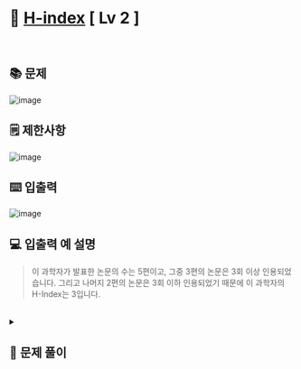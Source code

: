 <br>

# 🎢 [H-index](https://school.programmers.co.kr/learn/courses/30/lessons/42747) **[ Lv 2 ]**
<br>

## 📚 문제
![image](https://github.com/user-attachments/assets/f389fc78-f52e-443a-bcb2-97c3f269e5e9)
<br>
## 🗒️ 제한사항
![image](https://github.com/user-attachments/assets/9ffed4f6-f11a-43fd-80b2-968ebd3831d1)
<br>
## ⌨️ 입출력
![image](https://github.com/user-attachments/assets/a5e31732-bbad-4d6d-a4af-8ec74c7f209b)
<br>
## 💻 입출력 예 설명
> 이 과학자가 발표한 논문의 수는 5편이고, 그중 3편의 논문은 3회 이상 인용되었습니다.
> 그리고 나머지 2편의 논문은 3회 이하 인용되었기 때문에 이 과학자의 H-Index는 3입니다.
<br>
<details>

  <summary> 
  
  ## 🎈 문제 풀이
  </summary>
  
## 🙈 문제에 대한 생각
> 논문이 인용된 횟수를 h , h 번이상 인용된 논문의 개수를 t , h번 이하 인용된 논문의 개수를 m 이라고 할때
> - ### m <= h <= t 가 성립된다.
> 위의 조건을 생각하며 문제를 풀자.

</br>

## 📄 중요 로직
> 이중 반복문 중 첫 번째 반복문을 리스트의 크기 + 1 만큼 수행한다.
> t >= h(code에서 i에 해당) 일때 현재 h의 값을 리스트에 저장한다.
> t < h(code에서 i에 해당) 일때 이중 반복문 중 마지막 반복문을 빠져나간다.
> h의 최댓값을 구한다.

</br>

## 📜 전체 로직
> 1. parameter로 받은 리스트의 크기를 저장
> 2  h를 구하기위한 리스트
> 3. 반복문 size_c + 1 까지 돌림
> 4. 문제에서 논문의 개수에 해당하는 변수 t를 선언 및 0으로 초기화
> 5. 반복문을 통해 c 리스트의 원소를 탐색
> 6. i가 c원소인 j보다 작거나 같은경우 t를 1증가
> 7. t가 i보다 크거나 같은경우 i를 tmp리스트에 push
> 8. t가 i보다 작은경우는 조건에 부합하지 않기때문에 반복문 탈출
> 9. 여러개의 h중 최댓값을 추출
> 10. 출력

</details>
<!-- ## 🪄 참고 자료 --!> 
